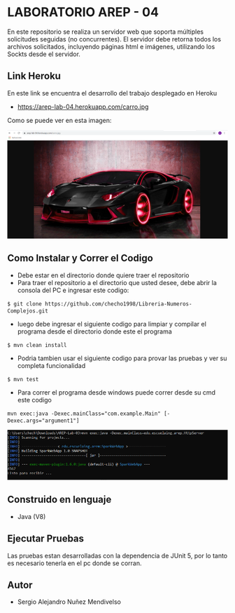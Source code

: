 # LABORATORIO AREP - 04

En este repositorio se realiza un servidor web que soporta múltiples solicitudes seguidas (no concurrentes). El servidor debe retorna todos los archivos solicitados, incluyendo páginas html e imágenes, utilizando los Sockts desde el servidor.

## Link Heroku

En este link se encuentra el desarrollo del trabajo desplegado en Heroku

- https://arep-lab-04.herokuapp.com/carro.jpg

Como se puede ver en esta imagen:

![Imagenes](https://github.com/checho1998/AREP-LAB-04/blob/master/imagenes/carro.PNG)


## Como Instalar y Correr el Codigo

- Debe estar en el directorio donde quiere traer el repositorio
- Para traer el repositorio a el directorio que usted desee, debe abrir la consola del PC e ingresar este codigo:
```
$ git clone https://github.com/checho1998/Libreria-Numeros-Complejos.git
```
- luego debe ingresar el siguiente codigo para limpiar y compilar el programa desde el directorio donde este el programa
```
$ mvn clean install 
```
- Podria tambien usar el siguiente codigo para provar las pruebas y ver su completa funcionalidad
```
$ mvn test
```
- Para correr el programa desde windows puede correr desde su cmd este codigo
```
mvn exec:java -Dexec.mainClass="com.example.Main" [-Dexec.args="argument1"]
```

![Imagenes](https://github.com/checho1998/AREP-LAB-04/blob/master/imagenes/correr.PNG)


## Construido en lenguaje
  
  - Java (V8)
  
## Ejecutar Pruebas

Las pruebas estan desarrolladas con la dependencia de JUnit 5, por lo tanto es necesario tenerla
en el pc donde se corran.

## Autor

- Sergio Alejandro Nuñez Mendivelso

